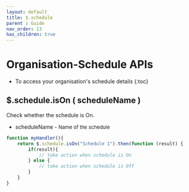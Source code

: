 ```yaml
---
layout: default
title: $.schedule
parent : Guide
nav_order: 13
has_children: true
---
```

# Organisation-Schedule APIs
- To access your organisation's schedule details {:toc}

## $.schedule.isOn ( scheduleName )
Check whether the schedule is On.
*  scheduleName - <font size="2">Name of the schedule</font>

```javascript
function myHandler(){
    return $.schedule.isOn("Schedule 1").then(function (result) {
        if(result){
            // take action when schedule is On
        } else {
            // take action when schedule is Off
        }
    }
}
```
